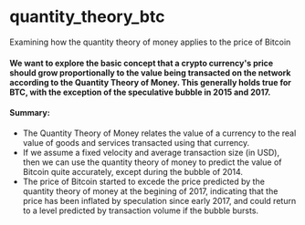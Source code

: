 # quantity_theory_btc
Examining how the quantity theory of money applies to the price of Bitcoin


#### We want to explore the basic concept that a crypto currency's price should grow proportionally to the value being transacted on the network according to the Quantity Theory of Money. This generally holds true for BTC, with the exception of the speculative bubble in 2015 and 2017.

#### Summary:

* The Quantity Theory of Money relates the value of a currency to the real value of goods and services transacted using that currency.
* If we assume a fixed velocity and average transaction size (in USD), then we can use the quantity theory of money to predict the value of Bitcoin quite accurately, except during the bubble of 2014.
* The price of Bitcoin started to excede the price predicted by the quantity theory of money at the begining of 2017, indicating that the price has been inflated by speculation since early 2017, and could return to a level predicted by transaction volume if the bubble bursts.


